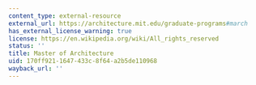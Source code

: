 ```yaml
---
content_type: external-resource
external_url: https://architecture.mit.edu/graduate-programs#march
has_external_license_warning: true
license: https://en.wikipedia.org/wiki/All_rights_reserved
status: ''
title: Master of Architecture
uid: 170ff921-1647-433c-8f64-a2b5de110968
wayback_url: ''
---
```

